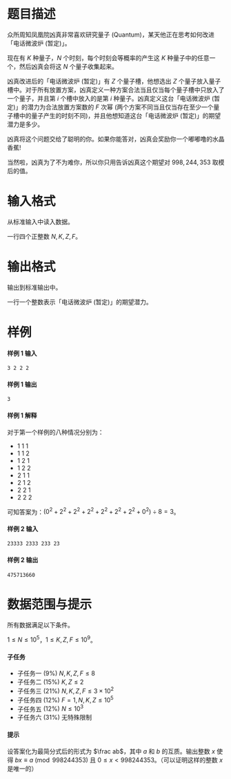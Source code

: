 
# 题目描述

众所周知凤凰院凶真非常喜欢研究量子 (Quantum)，某天他正在思考如何改进「电话微波炉 (暂定)」。

现在有 $K$ 种量子，$N$ 个时刻，每个时刻会等概率的产生这 $K$ 种量子中的任意一个，然后凶真会将这 $N$ 个量子收集起来。

凶真改进后的「电话微波炉 (暂定)」有 $Z$ 个量子槽，他想选出 $Z$ 个量子放入量子槽中。对于所有放置方案，凶真定义一种方案合法当且仅当每个量子槽中只放入了一个量子，并且第 $i$ 个槽中放入的是第 $i$ 种量子。凶真定义这台「电话微波炉 (暂定)」的潜力为合法放置方案数的 $F$ 次幂 (两个方案不同当且仅当存在至少一个量子槽中的量子产生的时刻不同)，并且他想知道这台「电话微波炉 (暂定)」的期望潜力是多少。

凶真将这个问题交给了聪明的你。如果你能答对，凶真会奖励你一个嘟嘟噜的水晶香蕉!

当然啦，凶真为了不为难你，所以你只用告诉凶真这个期望对 $998,244,353$ 取模后的值。

# 输入格式

从标准输入中读入数据。

一行四个正整数 $N,K,Z,F$。

# 输出格式

输出到标准输出中。

一行一个整数表示「电话微波炉 (暂定)」的期望潜力。

# 样例

#### 样例 1 输入
```plain
3 2 2 2
```

#### 样例 1 输出
```plain
3
```

#### 样例 1 解释
对于第一个样例的八种情况分别为：

- 1 1 1
- 1 1 2
- 1 2 1
- 1 2 2
- 2 1 1
- 2 1 2
- 2 2 1
- 2 2 2

可知答案为：$(0^2+2^2+2^2+2^2+2^2+2^2+2^2+0^2)\div 8 = 3$。

#### 样例 2 输入
```plain
23333 2333 233 23 
```

#### 样例 2 输出
```plain
475713660
```



# 数据范围与提示

所有数据满足以下条件。

$1\le N\le 10^5$，$1\le K,Z,F\le 10^9$。

#### 子任务

- 子任务一 $(9\%)\ N,K,Z,F\le 8$
- 子任务二 $(15\%)\ K,Z\le 2$
- 子任务三 $(21\%)\ N,K,Z,F\le 3\times 10^2$
- 子任务四 $(12\%)\ F=1,N,K,Z\le 10^5$
- 子任务五 $(12\%)\ N\le 10^3$
- 子任务六 $(31\%)$ 无特殊限制

#### 提示

设答案化为最简分式后的形式为 $\frac ab$，其中 $a$ 和 $b$ 的互质。输出整数 $x$ 使得 $bx\equiv a \pmod{998244353}$ 且 $0\le x < 998244353$。（可以证明这样的整数 $x$ 是唯一的）

